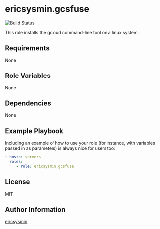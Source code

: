 # ericsysmin.gcsfuse

[![Build Status](https://travis-ci.com/ericsysmin/ansible-role-gcsfuse.svg?branch=master)](https://travis-ci.com/ericsysmin/ansible-role-gcsfuse)

This role installs the gcloud command-line tool on a linux system.

## Requirements

None

## Role Variables

None

## Dependencies

None

## Example Playbook

Including an example of how to use your role (for instance, with variables
passed in as parameters) is always nice for users too:

```yaml
- hosts: servers
  roles:
     - role: ericsysmin.gcsfuse
```

## License

MIT

## Author Information

[ericsysmin](https://ericsysmin.com)
